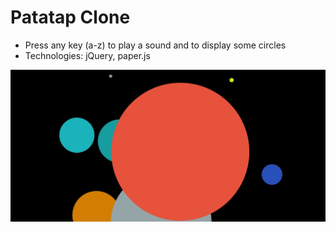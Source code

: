 # Patatap Clone

* Press any key (a-z) to play a sound and to display some circles
* Technologies: jQuery, paper.js

![Image of main page](./patatapClone.jpg)